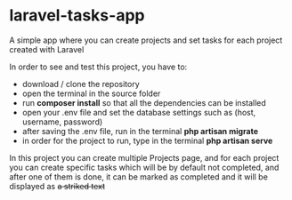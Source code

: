 # laravel-tasks-app
A simple app where you can create projects and set tasks for each project created with Laravel

In order to see and test this project, you have to: 
 * download / clone the repository
 * open the terminal in the source folder
 * run **composer install** so that all the dependencies can be installed
 * open your .env file and set the database settings such as (host, username, password)
 * after saving the .env file, run in the terminal **php artisan migrate**
 * in order for the project to run, type in the terminal **php artisan serve** 
 
In this project you can create multiple Projects page, and for each project you can create specific tasks which will be by default not completed, and after one of them is done, it can be marked as completed and it will be displayed as <strike>a striked text</strike> 
